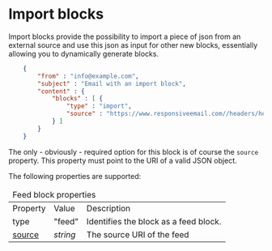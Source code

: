 # Import blocks

Import blocks provide the possibility to import a piece of json from an external source
and use this json as input for other new blocks, essentially allowing you to dynamically
generate blocks.

````json
    {
        "from" : "info@example.com",
        "subject" : "Email with an import block",
        "content" : {
            "blocks" : [ {
                "type" : "import",
                "source" : "https://www.responsiveemail.com//headers/heading1.json"
            } ]
        }
    }
````

The only - obviously - required option for this block is of course the `source` property.
This property must point to the URI of a valid JSON object.

The following properties are supported:

<table class="info">
    <thead>
        <tr>
            <td colspan="3">Feed block properties</td>
        </tr>
    </thead>
    <tbody>
        <tr class="thead">
            <td>Property</td>
            <td>Value</td>
            <td>Description</td>
        </tr>
        <tr>
            <td>type</td>
            <td>"feed"</td>
            <td>Identifies the block as a feed block.</td>
        </tr>
        <tr>
            <td><a href="/support/json/property-source">source</a></td>
            <td><em>string</em></td>
            <td>The source URI of the feed</td>
        </tr>
    </tbody>
</table>
